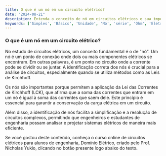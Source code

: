 ```yaml
---
title: O que é um nó em um circuito elétrico?
date: "2024-08-21"
description: Entenda o conceito de nó em circuitos elétricos e sua importância na análise de circuitos.
keywords: ['Simples', 'Básico', 'Unidade', 'Nó', 'série', 'Ohm', 'Elétrico']
---
```


### O que é um nó em um circuito elétrico?

No estudo de circuitos elétricos, um conceito fundamental é o de "nó". Um nó é um ponto de conexão onde dois ou mais componentes elétricos se encontram. Em outras palavras, é um ponto no circuito onde a corrente pode se dividir ou se juntar. A identificação correta dos nós é crucial para a análise de circuitos, especialmente quando se utiliza métodos como as Leis de Kirchhoff.

Os nós são importantes porque permitem a aplicação da Lei das Correntes de Kirchhoff (LCK), que afirma que a soma das correntes que entram em um nó é igual à soma das correntes que saem dele. Este princípio é essencial para garantir a conservação da carga elétrica em um circuito.

Além disso, a identificação de nós facilita a simplificação e a resolução de circuitos complexos, permitindo que engenheiros e estudantes de engenharia possam analisar e projetar sistemas elétricos de maneira mais eficiente.

Se você gostou deste conteúdo, conheça o curso online de circuitos elétricos para alunos de engenharia, Domínio Elétrico, criado pelo Prof. Nicholas Yukio, clicando no botão presente logo abaixo do texto.